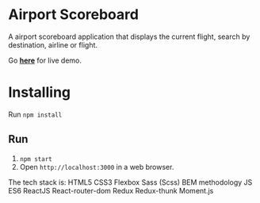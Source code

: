 # Airport Scoreboard

A airport scoreboard application that displays the current flight, search by destination, airline or flight.

Go **[here](https://thirsty-engelbart-81c6b8.netlify.app/)** for live demo.

# Installing

Run `npm install`

## Run

1. `npm start`
2. Open `http://localhost:3000` in a web browser.

The tech stack is:
HTML5
CSS3
Flexbox
Sass (Scss)
BEM methodology
JS ES6
ReactJS
React-router-dom
Redux
Redux-thunk
Moment.js
